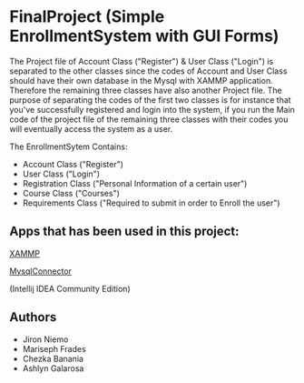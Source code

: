 # FinalProject (Simple EnrollmentSystem with GUI Forms)

The Project file of Account Class ("Register") & User Class ("Login") is separated to the other classes since the codes of Account and User Class should have their own database in the Mysql with XAMMP application. Therefore the remaining three classes have also another Project file. The purpose of separating the codes of the first two classes is for instance that you've successfully registered and login into the system, if you run the Main code of the project file of the remaining three classes with their codes you will eventually access the system as a user.


The EnrollmentSytem Contains:
* Account Class ("Register")
* User Class ("Login")
* Registration Class ("Personal Information of a certain user")
* Course Class ("Courses")
* Requirements Class ("Required to submit in order to Enroll the user")


## Apps that has been used in this project:

[XAMMP](https://www.apachefriends.org/index.html)

[MysqlConnector](https://dev.mysql.com/downloads/connector/j/)

(Intellij IDEA Community Edition)


## Authors

* Jiron Niemo
* Mariseph Frades
* Chezka Banania
* Ashlyn Galarosa
